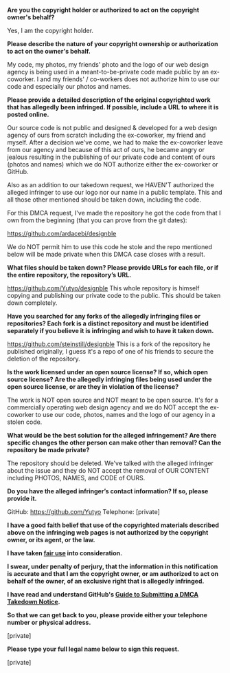 **Are you the copyright holder or authorized to act on the copyright owner's behalf?**

Yes, I am the copyright holder.

**Please describe the nature of your copyright ownership or authorization to act on the owner's behalf.**

My code, my photos, my friends' photo and the logo of our web design agency is being used in a meant-to-be-private code made public by an ex-coworker. I and my friends' / co-workers does not authorize him to use our code and especially our photos and names.

**Please provide a detailed description of the original copyrighted work that has allegedly been infringed. If possible, include a URL to where it is posted online.**

Our source code is not public and designed & developed for a web design agency of ours from scratch including the ex-coworker, my friend and myself. After a decision we've come, we had to make the ex-coworker leave from our agency and because of this act of ours, he became angry or jealous resulting in the publishing of our private code and content of ours (photos and names) which we do NOT authorize either the ex-coworker or GitHub.

Also as an addition to our takedown request, we HAVEN'T authorized the alleged infringer to use our logo nor our name in a public template. This and all those other mentioned should be taken down, including the code.

For this DMCA request, I've made the repository he got the code from that I own from the beginning (that you can prove from the git dates):

https://github.com/ardacebi/designble

We do NOT permit him to use this code he stole and the repo mentioned below will be made private when this DMCA case closes with a result.

**What files should be taken down? Please provide URLs for each file, or if the entire repository, the repository’s URL.**

https://github.com/Yutyo/designble
This whole repository is himself copying and publishing our private code to the public. This should be taken down completely.

**Have you searched for any forks of the allegedly infringing files or repositories? Each fork is a distinct repository and must be identified separately if you believe it is infringing and wish to have it taken down.**

https://github.com/steinstill/designble
This is a fork of the repository he published originally, I guess it's a repo of one of his friends to secure the deletion of the repository.

**Is the work licensed under an open source license? If so, which open source license? Are the allegedly infringing files being used under the open source license, or are they in violation of the license?**

The work is NOT open source and NOT meant to be open source. It's for a commercially operating web design agency and we do NOT accept the ex-coworker to use our code, photos, names and the logo of our agency in a stolen code.

**What would be the best solution for the alleged infringement? Are there specific changes the other person can make other than removal? Can the repository be made private?**

The repository should be deleted. We've talked with the alleged infringer about the issue and they do NOT accept the removal of OUR CONTENT including PHOTOS, NAMES, and CODE of OURS.

**Do you have the alleged infringer’s contact information? If so, please provide it.**

GitHub: https://github.com/Yutyo
Telephone: [private]  

**I have a good faith belief that use of the copyrighted materials described above on the infringing web pages is not authorized by the copyright owner, or its agent, or the law.**

**I have taken <a href="https://www.lumendatabase.org/topics/22">fair use</a> into consideration.**

**I swear, under penalty of perjury, that the information in this notification is accurate and that I am the copyright owner, or am authorized to act on behalf of the owner, of an exclusive right that is allegedly infringed.**

**I have read and understand GitHub's <a href="https://help.github.com/articles/guide-to-submitting-a-dmca-takedown-notice/">Guide to Submitting a DMCA Takedown Notice</a>.**

**So that we can get back to you, please provide either your telephone number or physical address.**

[private]  

**Please type your full legal name below to sign this request.**

[private]  
